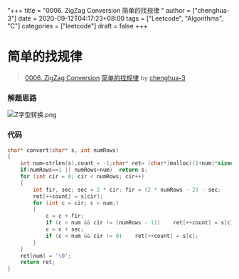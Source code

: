 "+++
title = "0006. ZigZag Conversion 简单的找规律 "
author = ["chenghua-3"]
date = 2020-09-12T04:17:23+08:00
tags = ["Leetcode", "Algorithms", "C"]
categories = ["leetcode"]
draft = false
+++

# 简单的找规律

> [0006. ZigZag Conversion](https://leetcode-cn.com/problems/zigzag-conversion/)
> [简单的找规律](https://leetcode-cn.com/problems/zigzag-conversion/solution/jian-dan-de-zhao-gui-lu-by-chenghua-3/) by [chenghua-3](https://leetcode-cn.com/u/chenghua-3/)

### 解题思路
![Z字型转换.png](https://pic.leetcode-cn.com/1599884734-vAwEKd-file_1599884733593)
### 代码
```c
char* convert(char* s, int numRows)
{
    int num=strlen(s),count = -1;char* ret= (char*)malloc((1+num)*sizeof(s[1]));
    if(numRows==1 || numRows>num)  return s;
    for (int cir = 0; cir < numRows; cir++)
    {
        int fir, sec; sec = 2 * cir; fir = (2 * numRows - 2) - sec;
        ret[++count] = s[cir];
        for (int c = cir; c < num;)
        {
            c = c + fir;
            if (c < num && cir != (numRows - 1))    ret[++count] = s[c];
            c = c + sec;
            if (c < num && cir != 0)    ret[++count] = s[c];
        }
    }
    ret[num] = '\0';
    return ret;
}
```